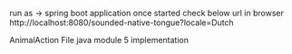 
run as ->  spring boot application 
once started check below url in browser
http://localhost:8080/sounded-native-tongue?locale=Dutch

AnimalAction File java module 5 implementation

